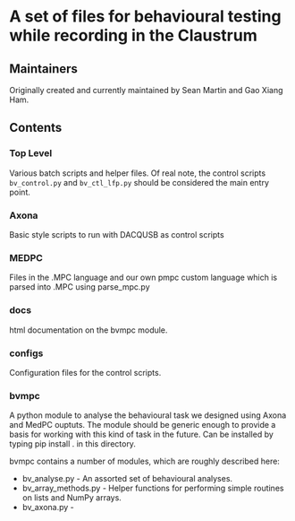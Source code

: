 # A set of files for behavioural testing while recording in the Claustrum

## Maintainers

Originally created and currently maintained by Sean Martin and Gao Xiang Ham.

## Contents

### Top Level

Various batch scripts and helper files. Of real note, the control scripts `bv_control.py` and `bv_ctl_lfp.py` should be considered the main entry point.

### Axona

Basic style scripts to run with DACQUSB as control scripts

### MEDPC

Files in the .MPC language and our own pmpc custom language which is parsed into .MPC using parse_mpc.py

### docs

html documentation on the bvmpc module.

### configs

Configuration files for the control scripts.

### bvmpc

A python module to analyse the behavioural task we designed using Axona and MedPC ouptuts. The module should be generic enough to provide a basis for working with this kind of task in the future. Can be installed by typing pip install . in this directory.

bvmpc contains a number of modules, which are roughly described here:

- bv_analyse.py - An assorted set of behavioural analyses.
- bv_array_methods.py - Helper functions for performing simple routines on lists and NumPy arrays.
- bv_axona.py -
